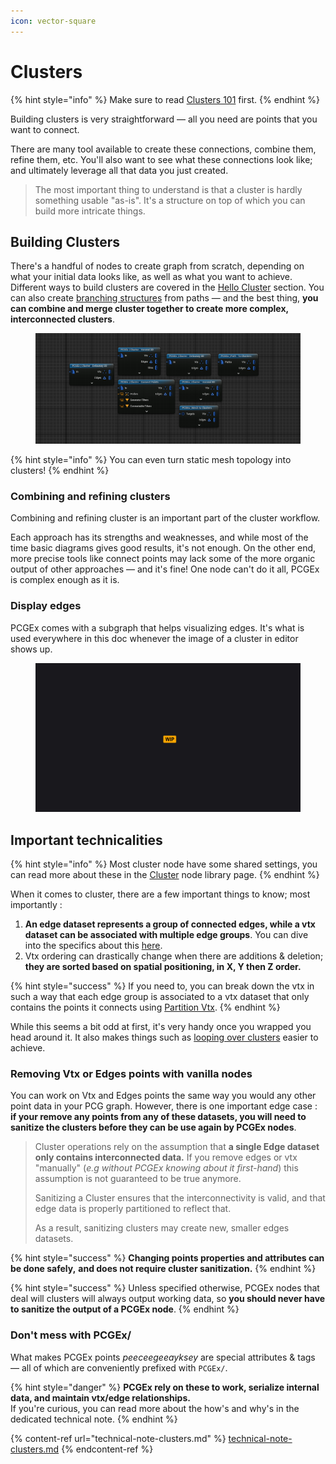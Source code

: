 ```yaml
---
icon: vector-square
---
```


# Clusters

{% hint style="info" %}
Make sure to read [Clusters 101](../../basics/pcgex-101/clusters.md) first.
{% endhint %}

Building clusters is very straightforward — all you need are points that you want to connect.&#x20;

There are many tool available to create these connections, combine them, refine them, etc. You'll also want to see what these connections look like; and ultimately leverage all that data you just created.

> The most important thing to understand is that a cluster is hardly something usable "as-is". It's a structure on top of which you can build more intricate things.

## Building Clusters

There's a handful of nodes to create graph from scratch, depending on what your initial data looks like, as well as what you want to achieve. Different ways to build clusters are covered in the [Hello Cluster](hello-cluster/) section. You can also create [branching structures](branching-structures.md) from paths — and the best thing, **you can combine and merge cluster together to create more complex, interconnected clusters**.

<figure><img src="../../.gitbook/assets/image (27).png" alt=""><figcaption></figcaption></figure>

{% hint style="info" %}
You can even turn static mesh topology into clusters!
{% endhint %}

### Combining and refining clusters

Combining and refining cluster is an important part of the cluster workflow.

Each approach has its strengths and weaknesses, and while most of the time basic diagrams gives good results, it's not enough. On the other end, more precise tools like connect points may lack some of the more organic output of other approaches — and it's fine! One node can't do it all, PCGEx is complex enough as it is.

### Display edges

PCGEx comes with a subgraph that helps visualizing edges. It's what is used everywhere in this doc whenever the image of a cluster in editor shows up.

<figure><img src="../../.gitbook/assets/placeholder-wide.jpg" alt=""><figcaption></figcaption></figure>

## Important technicalities

{% hint style="info" %}
Most cluster node have some shared settings, you can read more about these in the [Cluster](../../node-library/clusters/) node library page.
{% endhint %}

When it comes to cluster, there are a few important things to know; most importantly :&#x20;

1. **An edge dataset represents a group of connected edges, while a vtx dataset can be associated with multiple edge groups**. You can dive into the specifics about this [here](technical-note-clusters.md).
2. Vtx ordering can drastically change when there are additions & deletion; **they are sorted based on spatial positioning, in X, Y then Z order.**

{% hint style="success" %}
If you need to, you can break down the vtx in such a way that each edge group is associated to a vtx dataset that only contains the points it connects using [Partition Vtx](../../node-library/clusters/packing/partition-vtx.md).
{% endhint %}

While this seems a bit odd at first, it's very handy once you wrapped you head around it. It also makes things such as [looping over clusters](looping-over-clusters.md) easier to achieve.

### Removing Vtx or Edges points with vanilla nodes

You can work on Vtx and Edges points the same way you would any other point data in your PCG graph. However, there is one important edge case : **if your remove any points from any of these datasets, you will need to sanitize the clusters before they can be use again by PCGEx nodes**.

> Cluster operations rely on the assumption that **a single Edge dataset only contains interconnected data.** If you remove edges or vtx "manually" (_e.g without PCGEx knowing about it first-hand_) this assumption is not guaranteed to be true anymore.
>
> Sanitizing a Cluster ensures that the interconnectivity is valid, and that edge data is properly partitioned to reflect that.
>
> As a result, sanitizing clusters may create new, smaller edges datasets.

{% hint style="success" %}
**Changing points properties and attributes can be done safely,** **and does not require cluster sanitization.**
{% endhint %}

{% hint style="success" %}
Unless specified otherwise, PCGEx nodes that deal will clusters will always output working data, so **you should never have to sanitize the output of a PCGEx node**.
{% endhint %}

### Don't mess with PCGEx/

What makes PCGEx points _peeceegeeayksey_ are special attributes & tags — all of which are conveniently prefixed with `PCGEx/`.

{% hint style="danger" %}
**PCGEx rely on these to work, serialize internal data, and maintain vtx/edge relationships.**\
If you're curious, you can read more about the how's and why's in the dedicated technical note.
{% endhint %}

{% content-ref url="technical-note-clusters.md" %}
[technical-note-clusters.md](technical-note-clusters.md)
{% endcontent-ref %}
